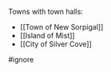 
Towns with town halls:
* [[Town of New Sorpigal]]
* [[Island of Mist]]
* [[City of Silver Cove]]

#ignore